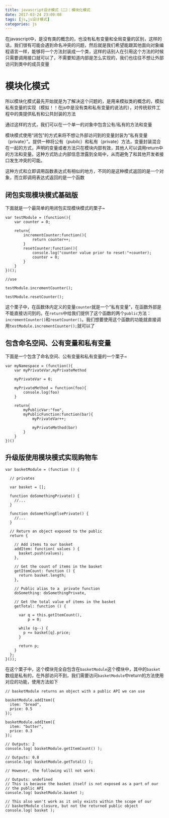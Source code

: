 ```yaml
---
title: javascript设计模式（二）：模块化模式
date: 2017-03-24 23:09:08
tags: [js,js设计模式] 
categories: js
---
```


在javascript中，是没有类的概念的，也没有私有变量和全局变量的区别，这样的话，我们很有可能会遇到命名冲突的问题，然后就是我们希望能跟其他面向对象编程语言一样，能够将一个方法封装成一个类，这样的话别人在引用这个方法的时候只需要调用接口就可以了，不需要知道内部是怎么实现的，我们也往往不想让外部访问到类中的成员变量
<!--more-->
# 模块化模式
所以模块化模式最先开始就是为了解决这个问题的，是用来模拟类的概念的，模拟私有变量的实现（模拟！！在js中是没有类和私有变量的说法的），对传统软件工程中的类提供私有和公共封装的方法

通过这样的方式，我们可以在一个单一的对象中包含公有/私有的方法和变量

模块模式使用“闭包”的方式来将不想让外部访问到的变量封装为“私有变量（private）”。提供一种将公有（pubilc）和私有（private）方法，变量封装混合在一起的方式，声明的变量或者方法只在模块内部有效，其他人可以调用return中的方法和变量。这种方式防止内部信息泄露到全局中，从而避免了和其他开发者接口发生冲突的可能。

这种方式和立即调用函数表达式有相似的地方，不同的是这种模式返回的是一个对象，而立即调用表达式返回的是一个函数

## 闭包实现模块模式基础版
下面就是一个最简单的用闭包实现模块模式的栗子~
```
var testModule = (function(){
    var counter = 0;
    
    return{
        incrementCounter:function(){
            return counter++;
        }
        resetCounter:function(){
            console.log("counter value prior to reset:"+counter);
            counter = 0;
        }
    }
})();

//use

testModule.incrementCounter();

testModule.resetCounter();
```
这个栗子中，在函数体内定义的变量`counter`就是一个“私有变量”，在函数外部是不能直接访问到的。在`return`中给我们提供了这个函数的两个`public`方法：`incrementCounter()`和`resetCounter()`。我们想要使用这个函数的功能就直接调用`testModule.incrementCounter();`就可以了

## 包含命名空间、公有变量和私有变量
下面是一个包含了命名空间、公有变量和私有变量的一个栗子~
```
var myNamespace = (function(){
    var myPrivateVar,myPrivateMethod

    myPrivateVar = 0;
    
    myPrivateMethod = function(foo){
        console.log(foo)
    }
    
    return{
        myPublicVar:"foo",
        myPublicFunction:function(bar){
            myPrivateVar++;
            
            myPrivateMethod(bar)
        }
    }
})()
```

## 升级版使用模块模式实现购物车
```
var basketModule = (function () {

  // privates

  var basket = [];

  function doSomethingPrivate() {
    //...
  }

  function doSomethingElsePrivate() {
    //...
  }

  // Return an object exposed to the public
  return {

    // Add items to our basket
    addItem: function( values ) {
      basket.push(values);
    },

    // Get the count of items in the basket
    getItemCount: function () {
      return basket.length;
    },

    // Public alias to a  private function
    doSomething: doSomethingPrivate,

    // Get the total value of items in the basket
    getTotal: function () {

      var q = this.getItemCount(),
          p = 0;

      while (q--) {
        p += basket[q].price;
      }

      return p;
    }
  };
}());
```
在这个栗子中，这个模块完全自包含在`basketModule`这个模块中，其中的`basket`数组是私有的，在外部访问不到，我们需要访问`basketModule`中return的方法使用对应的功能，使用方法如下
```
// basketModule returns an object with a public API we can use

basketModule.addItem({
  item: "bread",
  price: 0.5
});

basketModule.addItem({
  item: "butter",
  price: 0.3
});

// Outputs: 2
console.log( basketModule.getItemCount() );

// Outputs: 0.8
console.log( basketModule.getTotal() );

// However, the following will not work:

// Outputs: undefined
// This is because the basket itself is not exposed as a part of our
// the public API
console.log( basketModule.basket );

// This also won't work as it only exists within the scope of our
// basketModule closure, but not the returned public object
console.log( basket );
```

